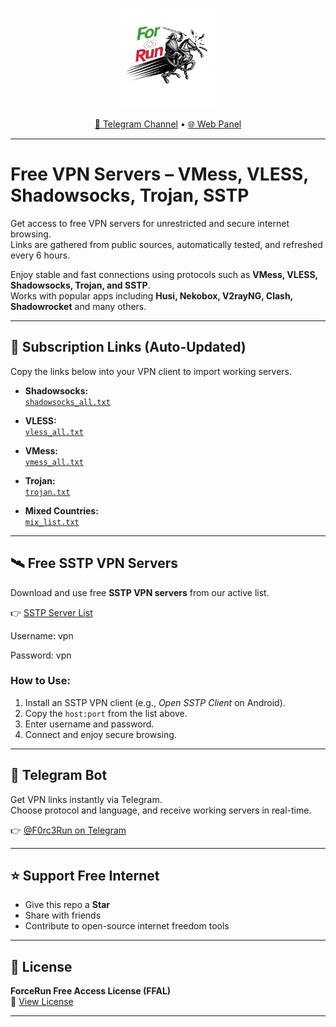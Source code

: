 <!-- README.md for https://github.com/F0rc3Run -->

<p align="center">
  <img src="Logo/logo.png" alt="F0rc3Run Logo" width="160"/>
</p>
<p align="center">
  <a href="https://t.me/ForceRunVPN">📢 Telegram Channel</a> • <a href="https://f0rc3run.github.io/F0rc3Run-panel/">🌐 Web Panel</a>
</p>

---

# Free VPN Servers – VMess, VLESS, Shadowsocks, Trojan, SSTP

Get access to free VPN servers for unrestricted and secure internet browsing.  
Links are gathered from public sources, automatically tested, and refreshed every 6 hours.  

Enjoy stable and fast connections using protocols such as **VMess, VLESS, Shadowsocks, Trojan, and SSTP**.  
Works with popular apps including **Husi, Nekobox, V2rayNG, Clash, Shadowrocket** and many others.

---

## 🔑 Subscription Links (Auto-Updated)

Copy the links below into your VPN client to import working servers.

- **Shadowsocks:**  
  [`shadowsocks_all.txt`](https://raw.githubusercontent.com/F0rc3Run/F0rc3Run/refs/heads/main/splitted-by-protocol/ss/ss.txt)

- **VLESS:**  
  [`vless_all.txt`](https://raw.githubusercontent.com/F0rc3Run/F0rc3Run/refs/heads/main/splitted-by-protocol/vless/vless_part1.txt)

- **VMess:**  
  [`vmess_all.txt`](https://raw.githubusercontent.com/F0rc3Run/F0rc3Run/refs/heads/main/splitted-by-protocol/vmess/vmess.txt)

- **Trojan:**  
  [`trojan.txt`](https://raw.githubusercontent.com/F0rc3Run/F0rc3Run/refs/heads/main/splitted-by-protocol/trojan/trojan_part1.txt)

- **Mixed Countries:**  
  [`mix_list.txt`](https://raw.githubusercontent.com/F0rc3Run/F0rc3Run/main/Special/Telegram.txt)

---

## 🛰️ Free SSTP VPN Servers

Download and use free **SSTP VPN servers** from our active list.

👉 [SSTP Server List](https://raw.githubusercontent.com/F0rc3Run/F0rc3Run/refs/heads/main/sstp-configs/sstp_with_country.txt)

Username: vpn 

Password: vpn

### How to Use:
1. Install an SSTP VPN client (e.g., *Open SSTP Client* on Android).  
2. Copy the `host:port` from the list above.  
3. Enter username and password.  
4. Connect and enjoy secure browsing.  

---

## 🤖 Telegram Bot

Get VPN links instantly via Telegram.  
Choose protocol and language, and receive working servers in real-time.  

👉 [@F0rc3Run on Telegram](https://t.me/F0rc3Runbot)

---

## ⭐ Support Free Internet

- Give this repo a **Star**  
- Share with friends  
- Contribute to open-source internet freedom tools  

---

## 📜 License

**ForceRun Free Access License (FFAL)**  
📄 [View License](https://raw.githubusercontent.com/F0rc3Run/F0rc3Run/refs/heads/main/LICENSE)

---
